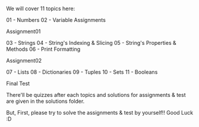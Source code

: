 We will cover 11 topics here:

01 - Numbers
02 - Variable Assignments

Assignment01

03 - Strings
04 - String's Indexing & Slicing
05 - String's Properties & Methods
06 - Print Formatting

Assignment02

07 - Lists
08 - Dictionaries
09 - Tuples
10 - Sets
11 - Booleans

Final Test

There'll be quizzes after each topics and solutions for assignments & test are given in the solutions folder.

But, First, please try to solve the assignments & test by yourself!! Good Luck :D

